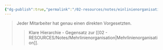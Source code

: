 ```yaml
---
{"dg-publish":true,"permalink":"/02-resources/notes/einlinienorganisation/","tags":["organisation/leitungssystem","wirtschaft/bwl"],"noteIcon":"","updated":"2025-09-27T01:32:44.187+02:00"}
---
```


>Jeder Mitarbeiter hat genau einen direkten Vorgesetzten.
>>Klare Hierarchie - Gegensatz zur [[02 - RESOURCES/Notes/Mehrlinienorganisation\|Mehrlinienorganisation]].